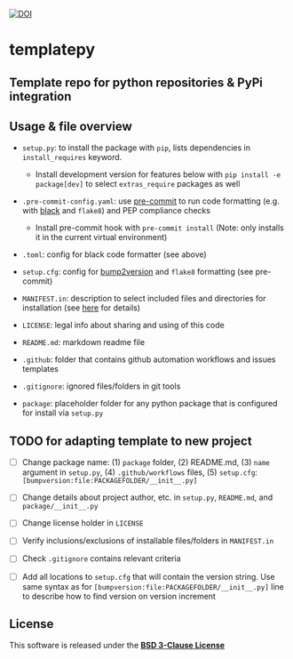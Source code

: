 [![DOI](https://zenodo.org/badge/370470893.svg)](https://zenodo.org/badge/latestdoi/370470893)

# templatepy
Template repo for python repositories & PyPi integration
---


## Usage & file overview

- `setup.py`: to install the package with `pip`, lists dependencies in `install_requires` keyword.
  - Install development version for features below with `pip install -e package[dev]` to select `extras_require` packages as well 
- `.pre-commit-config.yaml`: use [pre-commit](https://pre-commit.com) to run code formatting (e.g. with [black](https://github.com/psf/black) and `flake8`) and PEP compliance checks
  - Install pre-commit hook with `pre-commit install` (Note: only installs it in the current virtual environment)
- `.toml`: config for black code formatter (see above)
- `setup.cfg`: config for [bump2version](https://github.com/c4urself/bump2version) and `flake8` formatting (see pre-commit)
- `MANIFEST.in`: description to select included files and directories for installation (see [here](https://packaging.python.org/en/latest/guides/using-manifest-in) for details)
- `LICENSE`: legal info about sharing and using of this code
- `README.md`: markdown readme file
- `.github`: folder that contains github automation workflows and issues templates
- `.gitignore`: ignored files/folders in git tools

- `package`: placeholder folder for any python package that is configured for install via `setup.py`


## TODO for adapting template to new project

- [ ] Change package name: (1) `package` folder, (2) README.md, (3) `name` argument in `setup.py`, (4) `.github/workflows` files, (5) `setup.cfg`: `[bumpversion:file:PACKAGEFOLDER/__init__.py]`
- [ ] Change details about project author, etc. in `setup.py`, `README.md`, and `package/__init__.py`
- [ ] Change license holder in `LICENSE`
- [ ] Verify inclusions/exclusions of installable files/folders in `MANIFEST.in`
- [ ] Check `.gitignore` contains relevant criteria
- [ ] Add all locations to `setup.cfg` that will contain the version string. Use same syntax as for `[bumpversion:file:PACKAGEFOLDER/__init__.py]` line to describe how to find version on version increment


## License
This software is released under the **[BSD 3-Clause License](https://github.com/larsrollik/templatepy/blob/main/LICENSE)**
